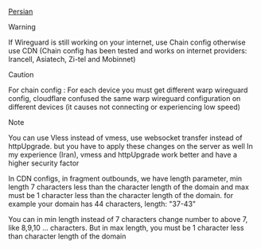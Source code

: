[Persian](https://github.com/Otisist/Sample/blob/main/Client/README(per).md)

> [!WARNING]
> If Wireguard is still working on your internet, use Chain config otherwise use CDN
> (Chain config has been tested and works on internet providers: Irancell, Asiatech, Zi-tel and Mobinnet)

>[!CAUTION]
>For chain config :
>For each device you must get different warp wireguard config, cloudflare confused the same warp wireguard configuration on different devices (it causes not connecting or experiencing low speed)

>[!NOTE]
>You can use Vless instead of vmess, use websocket transfer instead of httpUpgrade. but you have to apply these changes on the server as well
In my experience (Iran), vmess and httpUpgrade work better and have a higher security factor

In CDN configs, in fragment outbounds, we have length parameter, min length 7 characters less than the character length of the domain and max must be 1 character less than the character length of the domain. for example your domain has 44 characters, length: "37-43"


You can in min length instead of 7 characters change number to above 7, like 8,9,10 ... characters. But in max length, you must be 1 character less than character length of the domain
